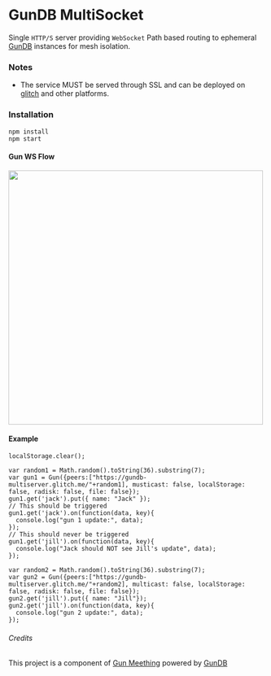 # GunDB MultiSocket
Single `HTTP/S` server providing `WebSocket` Path based routing to ephemeral [GunDB](https://gun.eco) instances for mesh isolation.

### Notes
* The service MUST be served through SSL and can be deployed on [glitch](https://glitch.com/~gundb-multiserver) and other platforms.

### Installation
```
npm install
npm start
```

#### Gun WS Flow

<img src="https://user-images.githubusercontent.com/1423657/79556065-d4b55e00-80a0-11ea-8a6a-b85aa0c90cf0.png" width=500/>

#### Example
```
localStorage.clear();

var random1 = Math.random().toString(36).substring(7);
var gun1 = Gun({peers:["https://gundb-multiserver.glitch.me/"+random1], musticast: false, localStorage: false, radisk: false, file: false});
gun1.get('jack').put({ name: "Jack" });
// This should be triggered
gun1.get('jack').on(function(data, key){
  console.log("gun 1 update:", data);
});
// This should never be triggered
gun1.get('jill').on(function(data, key){
  console.log("Jack should NOT see Jill's update", data);
});

var random2 = Math.random().toString(36).substring(7);
var gun2 = Gun({peers:["https://gundb-multiserver.glitch.me/"+random2], multicast: false, localStorage: false, radisk: false, file: false});
gun2.get('jill').put({ name: "Jill"});
gun2.get('jill').on(function(data, key){
  console.log("gun 2 update:", data);
});
```

###### Credits
This project is a component of [Gun Meething](https://github.com/meething/webrtc-gun) powered by [GunDB](https://gun.eco)


